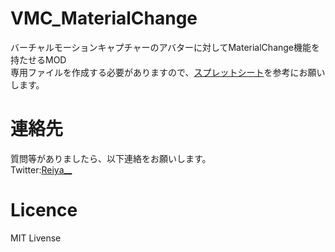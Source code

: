 # VMC_MaterialChange
バーチャルモーションキャプチャーのアバターに対してMaterialChange機能を持たせるMOD  
専用ファイルを作成する必要がありますので、[スプレットシート](https://docs.google.com/spreadsheets/d/1ZK4EPX49S2kx5fCWNPZeNW0RWiTuFNyyK3BU0oEZB48/edit?usp=sharing)を参考にお願いします。  

# 連絡先
質問等がありましたら、以下連絡をお願いします。  
Twitter:[Reiya__](https://twitter.com/Reiya__)  

# Licence
MIT Livense
